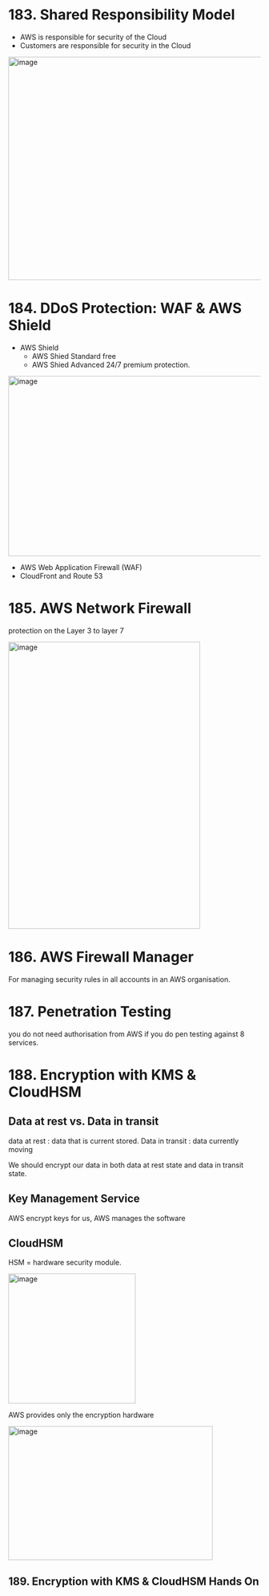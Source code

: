 # 183. Shared Responsibility Model

* AWS is responsible for security of the Cloud
* Customers are responsible for security in the Cloud

<img width="715" height="445" alt="image" src="https://github.com/user-attachments/assets/594fc538-6bc0-42a5-ad3c-02908697913c" />

# 184. DDoS Protection: WAF & AWS Shield

* AWS Shield
  - AWS Shied Standard free
  - AWS Shied Advanced 24/7 premium protection.

<img width="634" height="359" alt="image" src="https://github.com/user-attachments/assets/38933497-4d4c-48de-99ff-b5426faf36b9" />

* AWS Web Application Firewall (WAF)
* CloudFront and Route 53

# 185. AWS Network Firewall

protection on the Layer 3 to layer 7

<img width="383" height="572" alt="image" src="https://github.com/user-attachments/assets/0a6b0403-a455-4b84-a1c9-a2a2baa83020" />

# 186. AWS Firewall Manager

For managing security rules in all accounts in an AWS organisation.

# 187. Penetration Testing

you do not need authorisation from AWS if you do pen testing against 8 services.

# 188. Encryption with KMS & CloudHSM

## Data at rest vs. Data in transit

data at rest : data that is current stored.
Data in transit : data currently moving 

We should encrypt our data in both data at rest state and data in transit state.

## Key Management Service

AWS encrypt keys for us, AWS manages the software

## CloudHSM

HSM = hardware security module.

<img width="254" height="259" alt="image" src="https://github.com/user-attachments/assets/ff9037fb-b149-42c9-be4b-0296f8e14bf3" />

AWS provides only the encryption hardware

<img width="408" height="267" alt="image" src="https://github.com/user-attachments/assets/83d1972b-12d4-413e-82b3-c8b9333b738d" />


## 189. Encryption with KMS & CloudHSM Hands On











































































